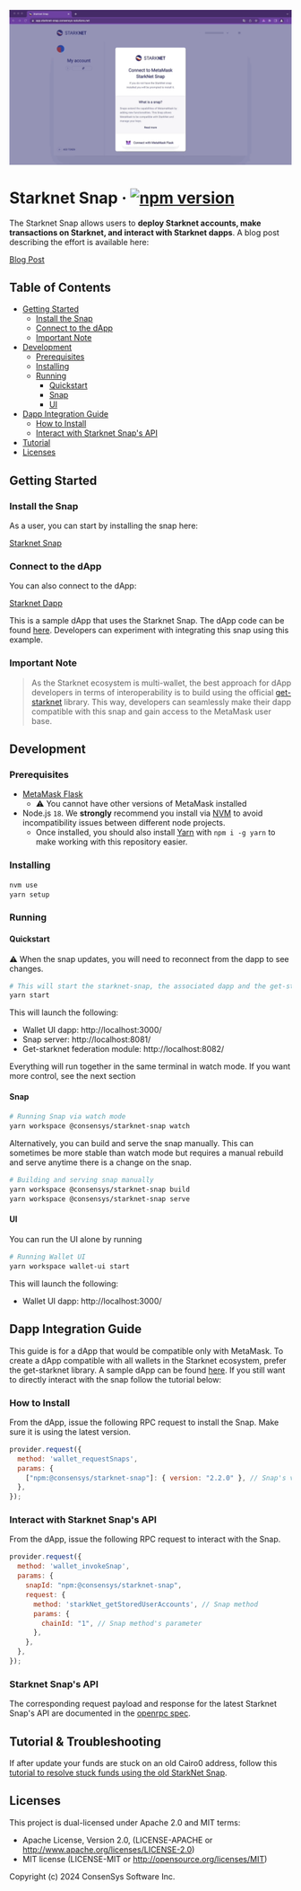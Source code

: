 <p align="center">
    <img src=".github/starknet-snap-install.gif" alt="Starknet Snap Install">
    <br>
</p>

# Starknet Snap &middot; [![npm version](https://img.shields.io/npm/v/@consensys/starknet-snap.svg?style=flat)](https://www.npmjs.com/package/@consensys/starknet-snap)

The Starknet Snap allows users to **deploy Starknet accounts, make transactions on Starknet, and interact with Starknet dapps**. A blog post describing the effort is available here:

[Blog Post](https://consensys.io/blog/metamask-integrates-starkware-into-first-of-its-kind-zk-rollup-snap/)

## Table of Contents

- [Getting Started](#getting-started)
  - [Install the Snap](#install-the-snap)
  - [Connect to the dApp](#connect-to-the-dapp)
  - [Important Note](#important-note)
- [Development](#development)
  - [Prerequisites](#prerequisites)
  - [Installing](#installing)
  - [Running](#running)
    - [Quickstart](#quickstart)
    - [Snap](#snap)
    - [UI](#ui)
- [Dapp Integration Guide](#dapp-integration-guide)
  - [How to Install](#how-to-install)
  - [Interact with Starknet Snap's API](#interact-with-starknet-snaps-api)
- [Tutorial](#tutorial)
- [Licenses](#licenses)

## Getting Started

### Install the Snap

As a user, you can start by installing the snap here:

[Starknet Snap](https://snaps.metamask.io/snap/npm/consensys/starknet-snap)

### Connect to the dApp

You can also connect to the dApp:

[Starknet Dapp](https://snaps.consensys.io/starknet)

This is a sample dApp that uses the Starknet Snap. The dApp code can be found [here](./packages/wallet-ui/). Developers can experiment with integrating this snap using this example.

### Important Note

> As the Starknet ecosystem is multi-wallet, the best approach for dApp developers in terms of interoperability is to build using the official [get-starknet](https://github.com/starknet-io/get-starknet) library. This way, developers can seamlessly make their dapp compatible with this snap and gain access to the MetaMask user base.

## Development

### Prerequisites

- [MetaMask Flask](https://metamask.io/flask/)
  - ⚠️ You cannot have other versions of MetaMask installed
- Node.js `18`. We **strongly** recommend you install via [NVM](https://github.com/creationix/nvm) to avoid incompatibility issues between different node projects.
    - Once installed, you should also install [Yarn](http://yarnpkg.com/) with `npm i -g yarn` to make working with this repository easier.

### Installing

```bash
nvm use
yarn setup
```

### Running

#### Quickstart 

⚠️ When the snap updates, you will need to reconnect from the dapp to see changes.

```bash
# This will start the starknet-snap, the associated dapp and the get-starknet compatibility layer
yarn start
```
This will launch the following: 

- Wallet UI dapp: http://localhost:3000/
- Snap server: http://localhost:8081/
- Get-starknet federation module: http://localhost:8082/

Everything will run together in the same terminal in watch mode.
If you want more control, see the next section

#### Snap

```bash
# Running Snap via watch mode
yarn workspace @consensys/starknet-snap watch
```


Alternatively, you can build and serve the snap manually. This can sometimes be more stable than watch mode but requires a manual rebuild and serve anytime there is a change on the snap.

```bash
# Building and serving snap manually
yarn workspace @consensys/starknet-snap build
yarn workspace @consensys/starknet-snap serve
```

#### UI

You can run the UI alone by running

```bash
# Running Wallet UI
yarn workspace wallet-ui start
```

This will launch the following: 

- Wallet UI dapp: http://localhost:3000/

## Dapp Integration Guide

This guide is for a dApp that would be compatible only with MetaMask. To create a dApp compatible with all wallets in the Starknet ecosystem, prefer the get-starknet library. A sample dApp can be found [here](https://github.com/PhilippeR26/Cairo1JS/tree/main/src). If you still want to directly interact with the snap follow the tutorial below:

### How to Install

From the dApp, issue the following RPC request to install the Snap. Make sure it is using the latest version.

```javascript
provider.request({
  method: 'wallet_requestSnaps',
  params: {
    ["npm:@consensys/starknet-snap"]: { version: "2.2.0" }, // Snap's version
  },
});
```

### Interact with Starknet Snap's API

From the dApp, issue the following RPC request to interact with the Snap.

```javascript
provider.request({
  method: 'wallet_invokeSnap',
  params: {
    snapId: "npm:@consensys/starknet-snap",
    request: {
      method: 'starkNet_getStoredUserAccounts', // Snap method
      params: {
        chainId: "1", // Snap method's parameter
      },
    },
  },
});
```

### Starknet Snap's API

The corresponding request payload and response for the latest Starknet Snap's API are documented in the [openrpc spec](https://github.com/Consensys/starknet-snap/blob/starknet-snap-v2.2.0/packages/starknet-snap/openrpc/starknet_snap_api_openrpc.json).

## Tutorial & Troubleshooting

If after update your funds are stuck on an old Cairo0 address, follow this [tutorial to resolve stuck funds using the old StarkNet Snap](./docs/tutorial-resolving-stuck-funds.md).

## Licenses

This project is dual-licensed under Apache 2.0 and MIT terms:

- Apache License, Version 2.0, (LICENSE-APACHE or http://www.apache.org/licenses/LICENSE-2.0)
- MIT license (LICENSE-MIT or http://opensource.org/licenses/MIT)

Copyright (c) 2024 ConsenSys Software Inc.
